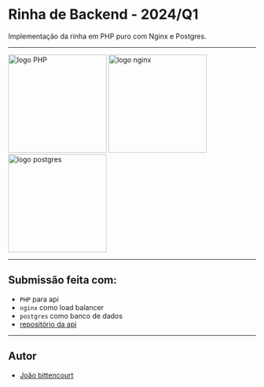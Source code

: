# Rinha de Backend - 2024/Q1 

Implementação da rinha em PHP puro com Nginx e Postgres.

----
<img src="https://upload.wikimedia.org/wikipedia/commons/thumb/2/27/PHP-logo.svg/711px-PHP-logo.svg.png" alt="logo PHP" width="200" height="auto">
<img src="https://upload.wikimedia.org/wikipedia/commons/c/c5/Nginx_logo.svg" alt="logo nginx" width="200" height="auto">
<img src="https://upload.wikimedia.org/wikipedia/commons/2/29/Postgresql_elephant.svg" alt="logo postgres" width="200" height="auto">

----
## Submissão feita com:
- `PHP` para api
- `nginx` como load balancer
- `postgres` como banco de dados
- [repositório da api](https://github.com/Joao-Bittencourt/rinha-backend-2024-q1-php)

----
## Autor
- [João bittencourt](https://github.com/Joao-Bittencourt)